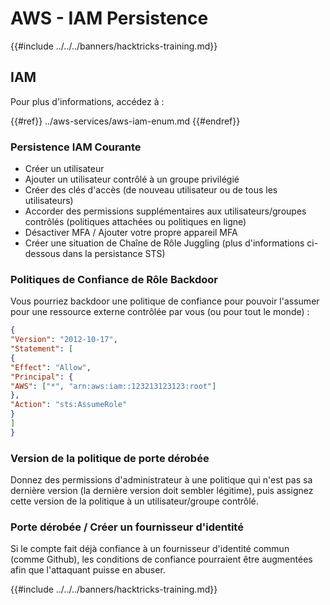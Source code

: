 # AWS - IAM Persistence

{{#include ../../../banners/hacktricks-training.md}}

## IAM

Pour plus d'informations, accédez à :

{{#ref}}
../aws-services/aws-iam-enum.md
{{#endref}}

### Persistence IAM Courante

- Créer un utilisateur
- Ajouter un utilisateur contrôlé à un groupe privilégié
- Créer des clés d'accès (de nouveau utilisateur ou de tous les utilisateurs)
- Accorder des permissions supplémentaires aux utilisateurs/groupes contrôlés (politiques attachées ou politiques en ligne)
- Désactiver MFA / Ajouter votre propre appareil MFA
- Créer une situation de Chaîne de Rôle Juggling (plus d'informations ci-dessous dans la persistance STS)

### Politiques de Confiance de Rôle Backdoor

Vous pourriez backdoor une politique de confiance pour pouvoir l'assumer pour une ressource externe contrôlée par vous (ou pour tout le monde) :
```json
{
"Version": "2012-10-17",
"Statement": [
{
"Effect": "Allow",
"Principal": {
"AWS": ["*", "arn:aws:iam::123213123123:root"]
},
"Action": "sts:AssumeRole"
}
]
}
```
### Version de la politique de porte dérobée

Donnez des permissions d'administrateur à une politique qui n'est pas sa dernière version (la dernière version doit sembler légitime), puis assignez cette version de la politique à un utilisateur/groupe contrôlé.

### Porte dérobée / Créer un fournisseur d'identité

Si le compte fait déjà confiance à un fournisseur d'identité commun (comme Github), les conditions de confiance pourraient être augmentées afin que l'attaquant puisse en abuser.

{{#include ../../../banners/hacktricks-training.md}}
